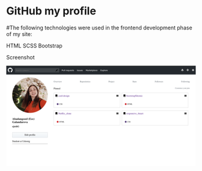 # GitHub my profile

#The following technologies were used in the frontend development phase of my site:

HTML SCSS Bootstrap

Screenshot

![](Profile.png)
